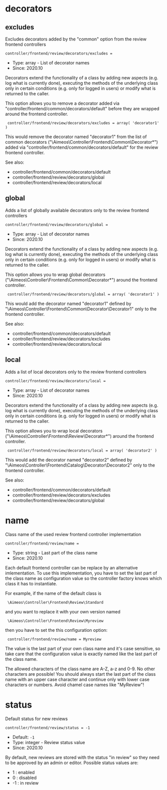 
# decorators
## excludes

Excludes decorators added by the "common" option from the review frontend controllers

```
controller/frontend/review/decorators/excludes = 
```

* Type: array - List of decorator names
* Since: 2020.10

Decorators extend the functionality of a class by adding new aspects
(e.g. log what is currently done), executing the methods of the underlying
class only in certain conditions (e.g. only for logged in users) or
modify what is returned to the caller.

This option allows you to remove a decorator added via
"controller/frontend/common/decorators/default" before they are wrapped
around the frontend controller.

```
 controller/frontend/review/decorators/excludes = array( 'decorator1' )
```

This would remove the decorator named "decorator1" from the list of
common decorators ("\Aimeos\Controller\Frontend\Common\Decorator\*") added via
"controller/frontend/common/decorators/default" for the review frontend controller.

See also:

* controller/frontend/common/decorators/default
* controller/frontend/review/decorators/global
* controller/frontend/review/decorators/local

## global

Adds a list of globally available decorators only to the review frontend controllers

```
controller/frontend/review/decorators/global = 
```

* Type: array - List of decorator names
* Since: 2020.10

Decorators extend the functionality of a class by adding new aspects
(e.g. log what is currently done), executing the methods of the underlying
class only in certain conditions (e.g. only for logged in users) or
modify what is returned to the caller.

This option allows you to wrap global decorators
("\Aimeos\Controller\Frontend\Common\Decorator\*") around the frontend controller.

```
 controller/frontend/review/decorators/global = array( 'decorator1' )
```

This would add the decorator named "decorator1" defined by
"\Aimeos\Controller\Frontend\Common\Decorator\Decorator1" only to the frontend controller.

See also:

* controller/frontend/common/decorators/default
* controller/frontend/review/decorators/excludes
* controller/frontend/review/decorators/local

## local

Adds a list of local decorators only to the review frontend controllers

```
controller/frontend/review/decorators/local = 
```

* Type: array - List of decorator names
* Since: 2020.10

Decorators extend the functionality of a class by adding new aspects
(e.g. log what is currently done), executing the methods of the underlying
class only in certain conditions (e.g. only for logged in users) or
modify what is returned to the caller.

This option allows you to wrap local decorators
("\Aimeos\Controller\Frontend\Review\Decorator\*") around the frontend controller.

```
 controller/frontend/review/decorators/local = array( 'decorator2' )
```

This would add the decorator named "decorator2" defined by
"\Aimeos\Controller\Frontend\Catalog\Decorator\Decorator2" only to the frontend
controller.

See also:

* controller/frontend/common/decorators/default
* controller/frontend/review/decorators/excludes
* controller/frontend/review/decorators/global

# name

Class name of the used review frontend controller implementation

```
controller/frontend/review/name = 
```

* Type: string - Last part of the class name
* Since: 2020.10

Each default frontend controller can be replace by an alternative imlementation.
To use this implementation, you have to set the last part of the class
name as configuration value so the controller factory knows which class it
has to instantiate.

For example, if the name of the default class is

```
 \Aimeos\Controller\Frontend\Review\Standard
```

and you want to replace it with your own version named

```
 \Aimeos\Controller\Frontend\Review\Myreview
```

then you have to set the this configuration option:

```
 controller/frontend/review/name = Myreview
```

The value is the last part of your own class name and it's case sensitive,
so take care that the configuration value is exactly named like the last
part of the class name.

The allowed characters of the class name are A-Z, a-z and 0-9. No other
characters are possible! You should always start the last part of the class
name with an upper case character and continue only with lower case characters
or numbers. Avoid chamel case names like "MyReview"!


# status

Default status for new reviews

```
controller/frontend/review/status = -1
```

* Default: `-1`
* Type: integer - Review status value
* Since: 2020.10

By default, new reviews are stored with the status "in review" so they
need to be approved by an admin or editor. Possible status values are:

* 1 : enabled
* 0 : disabled
* -1 : in review
